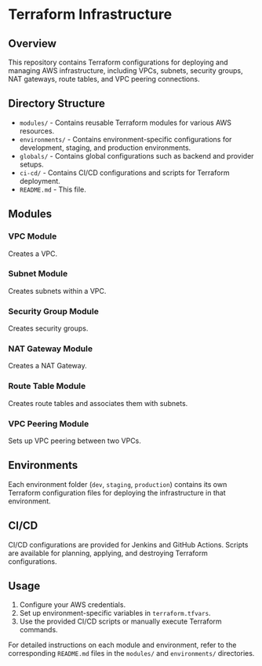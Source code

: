 # Terraform Infrastructure

## Overview

This repository contains Terraform configurations for deploying and managing AWS infrastructure, including VPCs, subnets, security groups, NAT gateways, route tables, and VPC peering connections.

## Directory Structure

- `modules/` - Contains reusable Terraform modules for various AWS resources.
- `environments/` - Contains environment-specific configurations for development, staging, and production environments.
- `globals/` - Contains global configurations such as backend and provider setups.
- `ci-cd/` - Contains CI/CD configurations and scripts for Terraform deployment.
- `README.md` - This file.

## Modules

### VPC Module

Creates a VPC.

### Subnet Module

Creates subnets within a VPC.

### Security Group Module

Creates security groups.

### NAT Gateway Module

Creates a NAT Gateway.

### Route Table Module

Creates route tables and associates them with subnets.

### VPC Peering Module

Sets up VPC peering between two VPCs.

## Environments

Each environment folder (`dev`, `staging`, `production`) contains its own Terraform configuration files for deploying the infrastructure in that environment.

## CI/CD

CI/CD configurations are provided for Jenkins and GitHub Actions. Scripts are available for planning, applying, and destroying Terraform configurations.

## Usage

1. Configure your AWS credentials.
2. Set up environment-specific variables in `terraform.tfvars`.
3. Use the provided CI/CD scripts or manually execute Terraform commands.

For detailed instructions on each module and environment, refer to the corresponding `README.md` files in the `modules/` and `environments/` directories.

